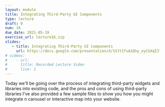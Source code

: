 ```yaml
---
layout: module
title: Integrating Third-Party UI Components
type: lecture
draft: 0
num: 16
due_date: 2021-05-19
exercise_url: lecture16.zip
slides:
   - title: Integrating Third-Party UI Components
     url: https://docs.google.com/presentation/d/1VJtIfuA1Qhy_eyCGXqI3lKxP85DbGB_KSV2n6M6enYA/edit?usp=sharing
# videos:
#    - url: 
#      title: Recorded Lecture Video
#      live: 1
---
```


Today we'll be going over the process of integrating third-party widgets and libraries into existing code, and the pros and cons of using third-party libraries I've also provided a few sample files to show you how you might integrate n carousel or interactive map into your website.